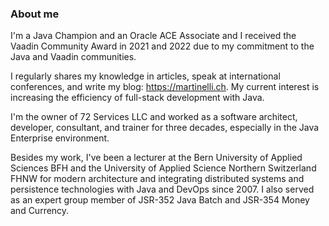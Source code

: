 ### About me

I'm a Java Champion and an Oracle ACE Associate and I received the Vaadin Community Award in 2021 and 2022 due to my commitment to the Java and Vaadin communities.

I regularly shares my knowledge in articles, speak at international conferences, and write my blog: https://martinelli.ch. My current interest is increasing the efficiency of full-stack development with Java. 

I'm the owner of 72 Services LLC and worked as a software architect, developer, consultant, and trainer for three decades, especially in the Java Enterprise environment. 

Besides my work, I've been a lecturer at the Bern University of Applied Sciences BFH and the University of Applied Science Northern Switzerland FHNW for modern architecture and integrating distributed systems and persistence technologies with Java and DevOps since 2007. I also served as an expert group member of JSR-352 Java Batch and JSR-354 Money and Currency.
